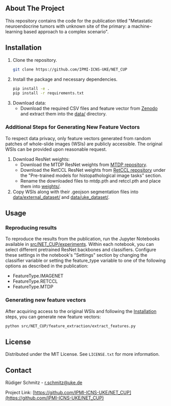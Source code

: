 ## About The Project

This repository contains the code for the publication titled "Metastatic neuroendocrine tumors with unknown site of the primary: a machine-learning based approach to a complex scenario".

## Installation

1. Clone the repository.
   ```sh
   git clone https://github.com/IPMI-ICNS-UKE/NET_CUP
   ```
2. Install the package and necessary dependencies.
   ```sh
   pip install -e .
   pip install -r requirements.txt
   ```
3. Download data:
   - Download the required CSV files and feature vector from [Zenodo](https://zenodo.org/records/14253785) and extract them into the [data/](data/) directory.

### Additional Steps for Generating New Feature Vectors

To respect data privacy, only feature vectors generated from random patches of whole-slide images (WSIs) are publicly accessible. The original WSIs can be provided upon reasonable request.

1. Download ResNet weights:
   - Download the MTDP ResNet weights from [MTDP repository](https://github.com/waliens/multitask-dipath/issues/1).
   - Download the RetCCL ResNet weights from [RetCCL repository](https://github.com/Xiyue-Wang/RetCCL?tab=readme-ov-file) under the "Pre-trained models for histopathological image tasks" section.
   - Rename the downloaded files to mtdp.pth and retccl.pth and place them into [weights/](weights/).
2. Copy WSIs along with their .geojson segmentation files into [data/external_dataset/](data/external_dataset/) and [data/uke_dataset/](data/uke_dataset/).

## Usage

### Reproducing results

To reproduce the results from the publication, run the Jupyter Notebooks available in [src/NET_CUP/experiments](src/NET_CUP/experiments).
Within each notebook, you can select different pretrained ResNet backbones and classifiers. Configure these settings in the notebook's "Settings" section by changing the classifier variable or setting the feature_type variable to one of the following options as described in the publication:

- FeatureType.IMAGENET
- FeatureType.RETCCL
- FeatureType.MTDP

### Generating new feature vectors

After acquiring access to the original WSIs and following the [Installation](#installation) steps, you can generate new feature vectors:

```sh
python src/NET_CUP/feature_extraction/extract_features.py
```

<!-- LICENSE -->

## License

Distributed under the MIT License. See `LICENSE.txt` for more information.

<!-- CONTACT -->

## Contact

Rüdiger Schmitz - r.schmitz@uke.de

Project Link: [https://github.com/IPMI-ICNS-UKE/NET_CUP](https://github.com/IPMI-ICNS-UKE/NET_CUP)
